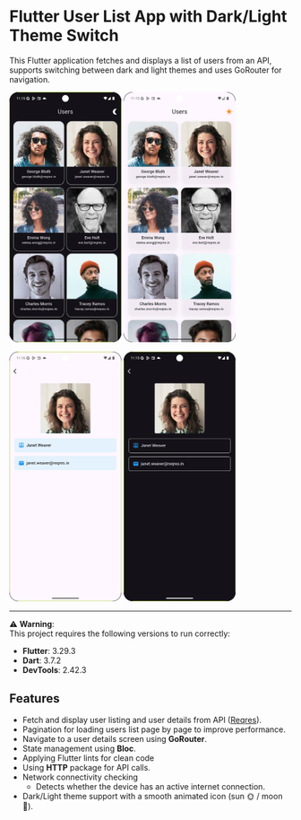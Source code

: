 # Flutter User List App with Dark/Light Theme Switch

This Flutter application fetches and displays a list of users from an API, supports switching
between dark and light themes and uses GoRouter for navigation.

<p>
<img src="users_dark.png" alt="Users Dark" width="200"/>
<img src="users_light.png" alt="Users Light" width="200"/>
</p>
<p>
<img src="user_details_light.png" alt="User Details Light" width="200"/>
<img src="user_details_dark.png" alt="User Details Dark" width="200"/>
</p>

---

⚠️ **Warning**:  
This project requires the following versions to run correctly:

- **Flutter**: 3.29.3
- **Dart**: 3.7.2
- **DevTools**: 2.42.3

## Features

- Fetch and display user listing and user details from API ([Reqres](https://reqres.in/api/users)).
- Pagination for loading users list page by page to improve performance.
- Navigate to a user details screen using **GoRouter**.
- State management using **Bloc**.
- Applying Flutter lints for clean code
- Using **HTTP** package for API calls.
- Network connectivity checking
    - Detects whether the device has an active internet connection.
- Dark/Light theme support with a smooth animated icon (sun 🌞 / moon 🌙).



 
